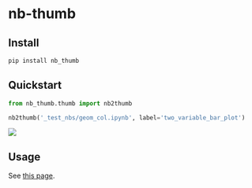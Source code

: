 # nb-thumb

<!-- WARNING: THIS FILE WAS AUTOGENERATED! DO NOT EDIT! -->

## Install

``` sh
pip install nb_thumb
```

## Quickstart

``` python
from nb_thumb.thumb import nb2thumb
```

``` python
nb2thumb('_test_nbs/geom_col.ipynb', label='two_variable_bar_plot')
```

![](index_files/figure-commonmark/cell-3-output-1.png)

## Usage

See [this page](./00_thumb.ipynb).
